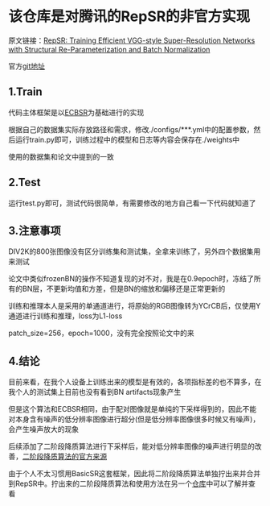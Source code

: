 # **该仓库是对腾讯的RepSR的非官方实现**

原文链接：[RepSR: Training Efficient VGG-style Super-Resolution Networks with Structural Re-Parameterization and Batch Normalization](https://arxiv.org/abs/2205.05671)

官方[git地址](https://github.com/TencentARC/RepSR)

## 1.Train

代码主体框架是以[ECBSR](https://github.com/xindongzhang/ECBSR)为基础进行的实现

根据自己的数据集实际存放路径和需求，修改./configs/***.yml中的配置参数，然后运行train.py即可，训练过程中的模型和日志等内容会保存在./weights中

使用的数据集和论文中提到的一致

## 2.Test

运行test.py即可，测试代码很简单，有需要修改的地方自己看一下代码就知道了

## 3.注意事项

DIV2K的800张图像没有区分训练集和测试集，全拿来训练了，另外四个数据集用来测试

论文中类似frozenBN的操作不知道复现的对不对，我是在0.9epoch时，冻结了所有的BN层，不更新均值和方差，但是BN的缩放和偏移还是正常更新的

训练和推理本人是采用的单通道进行，将原始的RGB图像转为YCrCB后，仅使用Y通道进行训练和推理，loss为L1-loss

patch_size=256，epoch=1000，没有完全按照论文中的来

## 4.结论

目前来看，在我个人设备上训练出来的模型是有效的，各项指标差的也不算多，在我个人的测试集上目前也没有看到BN artifacts现象产生

但是这个算法和ECBSR相同，由于配对图像就是单纯的下采样得到的，因此不能对本身含有噪声的低分辨率图像进行超分(但是低分辨率图像很多时候又有噪声)，会产生噪声放大的现象

后续添加了二阶段降质算法进行下采样后，能对低分辨率图像的噪声进行明显的改善，[二阶段降质算法的官方来源](https://github.com/XPixelGroup/BasicSR)

由于个人不太习惯用BasicSR这套框架，因此将二阶段降质算法单独拧出来并合并到RepSR中。拧出来的二阶段降质算法和使用方法在另一个[仓库](https://github.com/JL-DY/Degradation)中可以了解并查看



